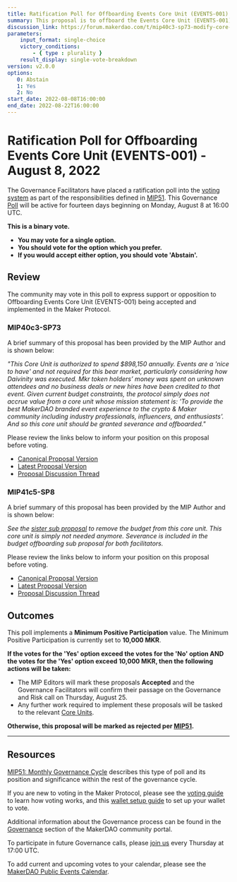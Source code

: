 ```yaml
---
title: Ratification Poll for Offboarding Events Core Unit (EVENTS-001) - August 8, 2022
summary: This proposal is to offboard the Events Core Unit (EVENTS-001).
discussion_link: https://forum.makerdao.com/t/mip40c3-sp73-modify-core-unit-budget-events-001/15991
parameters:
    input_format: single-choice
    victory_conditions:
        - { type : plurality }
    result_display: single-vote-breakdown
version: v2.0.0
options:
   0: Abstain
   1: Yes
   2: No
start_date: 2022-08-08T16:00:00
end_date: 2022-08-22T16:00:00
---
```

# Ratification Poll for Offboarding Events Core Unit (EVENTS-001) - August 8, 2022

The Governance Facilitators have placed a ratification poll into the [voting system](https://vote.makerdao.com/polling) as part of the responsibilities defined in [MIP51](https://mips.makerdao.com/mips/details/MIP51). This Governance [Poll](https://community-development.makerdao.com/en/learn/governance/on-chain-gov) will be active for fourteen days beginning on Monday, August 8 at 16:00 UTC.

**This is a binary vote.**
- **You may vote for a single option.**
- **You should vote for the option which you prefer.**
- **If you would accept either option, you should vote 'Abstain'.**

## Review

The community may vote in this poll to express support or opposition to Offboarding Events Core Unit (EVENTS-001) being accepted and implemented in the Maker Protocol.

### MIP40c3-SP73

A brief summary of this proposal has been provided by the MIP Author and is shown below:

*"This Core Unit is authorized to spend $898,150 annually. Events are a 'nice to have' and not required for this bear market, particularly considering how Daivinity was executed. Mkr token holders’ money was spent on unknown attendees and no business deals or new hires have been credited to that event. Given current budget constraints, the protocol simply does not accrue value from a core unit whose mission statement is: 'To provide the best MakerDAO branded event experience to the crypto & Maker community including industry professionals, influencers, and enthusiasts'. And so this core unit should be granted severance and offboarded."*

Please review the links below to inform your position on this proposal before voting.
* [Canonical Proposal Version](https://github.com/makerdao/mips/blob/e07030723333c8ce6259dfac63f0a47988cf17fb/MIP40/MIP40c3-Subproposals/MIP40c3-SP73.md)
* [Latest Proposal Version](https://mips.makerdao.com/mips/details/MIP40c3SP73)
* [Proposal Discussion Thread](https://forum.makerdao.com/t/mip40c3-sp73-modify-core-unit-budget-events-001/15991)

### MIP41c5-SP8

A brief summary of this proposal has been provided by the MIP Author and is shown below:

*See the [sister sub proposal](https://forum.makerdao.com/t/mip40c3-sp73-modify-core-unit-budget-events-001/15991) to remove the budget from this core unit. This core unit is simply not needed anymore. Severance is included in the budget offboarding sub proposal for both facilitators.*

Please review the links below to inform your position on this proposal before voting.
* [Canonical Proposal Version](https://github.com/makerdao/mips/blob/e07030723333c8ce6259dfac63f0a47988cf17fb/MIP41/MIP41c5-Subproposals/MIP41c5-SP8.md)
* [Latest Proposal Version](https://mips.makerdao.com/mips/details/MIP41c5SP8)
* [Proposal Discussion Thread](https://forum.makerdao.com/t/mip41c5-sp8-facilitator-offboarding-events-001/15992)

## Outcomes

This poll implements a **Minimum Positive Participation** value. The Minimum Positive Participation is currently set to **10,000 MKR**.

**If the votes for the 'Yes' option exceed the votes for the 'No' option AND the votes for the 'Yes' option exceed 10,000 MKR, then the following actions will be taken:**
* The MIP Editors will mark these proposals **Accepted** and the Governance Facilitators will confirm their passage on the Governance and Risk call on Thursday, August 25.
* Any further work required to implement these proposals will be tasked to the relevant [Core Units](https://mips.makerdao.com/mips/details/MIP38#mip38c2-core-unit-state).

**Otherwise, this proposal will be marked as rejected per [MIP51](https://mips.makerdao.com/mips/details/MIP51#mip51c2-ratification-poll).**

---

## Resources

[MIP51: Monthly Governance Cycle](https://mips.makerdao.com/mips/details/MIP51) describes this type of poll and its position and significance within the rest of the governance cycle.

If you are new to voting in the Maker Protocol, please see the [voting guide](https://community-development.makerdao.com/en/learn/governance/how-voting-works/) to learn how voting works, and this [wallet setup guide](https://community-development.makerdao.com/en/learn/governance/voting-setup/) to set up your wallet to vote.

Additional information about the Governance process can be found in the [Governance](https://community-development.makerdao.com/en/learn/governance) section of the MakerDAO community portal.

To participate in future Governance calls, please [join us](https://github.com/makerdao/community/tree/master/governance/governance-and-risk-meetings) every Thursday at 17:00 UTC.

To add current and upcoming votes to your calendar, please see the [MakerDAO Public Events Calendar](https://calendar.google.com/calendar/embed?src=makerdao.com_3efhm2ghipksegl009ktniomdk%40group.calendar.google.com&ctz=UTC&mode=week&showCalendars=0&showPrint=0).
